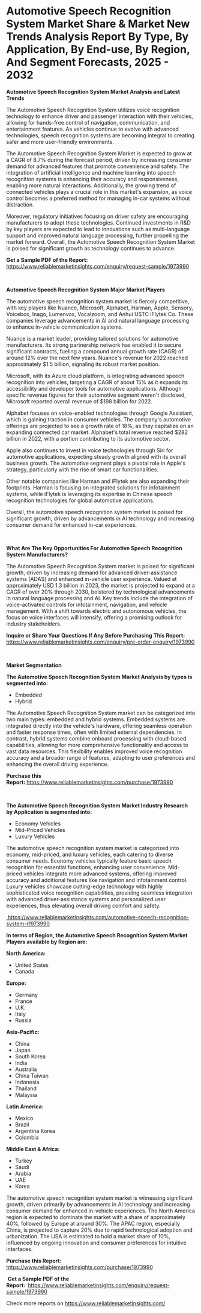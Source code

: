 <p><h1>Automotive Speech Recognition System Market Share & Market New Trends Analysis Report By Type, By Application, By End-use, By Region, And Segment Forecasts, 2025 - 2032</h1></p><p><strong>Automotive Speech Recognition System Market Analysis and Latest Trends</strong></p>
<p><p>The Automotive Speech Recognition System utilizes voice recognition technology to enhance driver and passenger interaction with their vehicles, allowing for hands-free control of navigation, communication, and entertainment features. As vehicles continue to evolve with advanced technologies, speech recognition systems are becoming integral to creating safer and more user-friendly environments.</p><p>The Automotive Speech Recognition System Market is expected to grow at a CAGR of 8.7% during the forecast period, driven by increasing consumer demand for advanced features that promote convenience and safety. The integration of artificial intelligence and machine learning into speech recognition systems is enhancing their accuracy and responsiveness, enabling more natural interactions. Additionally, the growing trend of connected vehicles plays a crucial role in this market's expansion, as voice control becomes a preferred method for managing in-car systems without distraction.</p><p>Moreover, regulatory initiatives focusing on driver safety are encouraging manufacturers to adopt these technologies. Continued investments in R&D by key players are expected to lead to innovations such as multi-language support and improved natural language processing, further propelling the market forward. Overall, the Automotive Speech Recognition System Market is poised for significant growth as technology continues to advance.</p></p>
<p><strong>Get a Sample PDF of the Report:&nbsp;</strong> <a href="https://www.reliablemarketinsights.com/enquiry/request-sample/1973990?utm_campaign=3293&utm_medium=2&utm_source=Github&utm_content=ia&utm_term=31032025&utm_id=automotive-speech-recognition-system">https://www.reliablemarketinsights.com/enquiry/request-sample/1973990</a></p>
<p>&nbsp;</p>
<p><strong>Automotive Speech Recognition System Major Market Players</strong></p>
<p><p>The automotive speech recognition system market is fiercely competitive, with key players like Nuance, Microsoft, Alphabet, Harman, Apple, Sensory, Voicebox, Inago, Lumenvox, Vocalzoom, and Anhui USTC iFlytek Co. These companies leverage advancements in AI and natural language processing to enhance in-vehicle communication systems.</p><p>Nuance is a market leader, providing tailored solutions for automotive manufacturers. Its strong partnership network has enabled it to secure significant contracts, fueling a compound annual growth rate (CAGR) of around 12% over the next few years. Nuance's revenue for 2022 reached approximately $1.5 billion, signaling its robust market position.</p><p>Microsoft, with its Azure cloud platform, is integrating advanced speech recognition into vehicles, targeting a CAGR of about 15% as it expands its accessibility and developer tools for automotive applications. Although specific revenue figures for their automotive segment weren't disclosed, Microsoft reported overall revenue of $198 billion for 2022.</p><p>Alphabet focuses on voice-enabled technologies through Google Assistant, which is gaining traction in consumer vehicles. The company's automotive offerings are projected to see a growth rate of 18%, as they capitalize on an expanding connected car market. Alphabet's total revenue reached $282 billion in 2022, with a portion contributing to its automotive sector.</p><p>Apple also continues to invest in voice technologies through Siri for automotive applications, expecting steady growth aligned with its overall business growth. The automotive segment plays a pivotal role in Apple's strategy, particularly with the rise of smart car functionalities.</p><p>Other notable companies like Harman and iFlytek are also expanding their footprints. Harman is focusing on integrated solutions for infotainment systems, while iFlytek is leveraging its expertise in Chinese speech recognition technologies for global automotive applications.</p><p>Overall, the automotive speech recognition system market is poised for significant growth, driven by advancements in AI technology and increasing consumer demand for enhanced in-car experiences.</p></p>
<p>&nbsp;</p>
<p><strong>What Are The Key Opportunities For Automotive Speech Recognition System Manufacturers?</strong></p>
<p><p>The Automotive Speech Recognition System market is poised for significant growth, driven by increasing demand for advanced driver-assistance systems (ADAS) and enhanced in-vehicle user experience. Valued at approximately USD 1.3 billion in 2023, the market is projected to expand at a CAGR of over 20% through 2030, bolstered by technological advancements in natural language processing and AI. Key trends include the integration of voice-activated controls for infotainment, navigation, and vehicle management. With a shift towards electric and autonomous vehicles, the focus on voice interfaces will intensify, offering a promising outlook for industry stakeholders.</p></p>
<p><strong>Inquire or Share Your Questions If Any Before Purchasing This Report:</strong> <a href="https://www.reliablemarketinsights.com/enquiry/pre-order-enquiry/1973990?utm_campaign=3293&utm_medium=2&utm_source=Github&utm_content=ia&utm_term=31032025&utm_id=automotive-speech-recognition-system">https://www.reliablemarketinsights.com/enquiry/pre-order-enquiry/1973990</a></p>
<p>&nbsp;</p>
<p><strong>Market Segmentation</strong></p>
<p><strong>The Automotive Speech Recognition System Market Analysis by types is segmented into:</strong></p>
<p><ul><li>Embedded</li><li>Hybrid</li></ul></p>
<p><p>The Automotive Speech Recognition System market can be categorized into two main types: embedded and hybrid systems. Embedded systems are integrated directly into the vehicle's hardware, offering seamless operation and faster response times, often with limited external dependencies. In contrast, hybrid systems combine onboard processing with cloud-based capabilities, allowing for more comprehensive functionality and access to vast data resources. This flexibility enables improved voice recognition accuracy and a broader range of features, adapting to user preferences and enhancing the overall driving experience.</p></p>
<p><strong>Purchase this Report:&nbsp;</strong><a href="https://www.reliablemarketinsights.com/purchase/1973990?utm_campaign=3293&utm_medium=2&utm_source=Github&utm_content=ia&utm_term=31032025&utm_id=automotive-speech-recognition-system">https://www.reliablemarketinsights.com/purchase/1973990</a></p>
<p>&nbsp;</p>
<p><strong>The Automotive Speech Recognition System Market Industry Research by Application is segmented into:</strong></p>
<p><ul><li>Economy Vehicles</li><li>Mid-Priced Vehicles</li><li>Luxury Vehicles</li></ul></p>
<p><p>The automotive speech recognition system market is categorized into economy, mid-priced, and luxury vehicles, each catering to diverse consumer needs. Economy vehicles typically feature basic speech recognition for essential functions, enhancing user convenience. Mid-priced vehicles integrate more advanced systems, offering improved accuracy and additional features like navigation and infotainment control. Luxury vehicles showcase cutting-edge technology with highly sophisticated voice recognition capabilities, providing seamless integration with advanced driver-assistance systems and personalized user experiences, thus elevating overall driving comfort and safety.</p></p>
<p><a href="https://www.reliablemarketinsights.com/automotive-speech-recognition-system-r1973990?utm_campaign=3293&utm_medium=2&utm_source=Github&utm_content=ia&utm_term=31032025&utm_id=automotive-speech-recognition-system">&nbsp;https://www.reliablemarketinsights.com/automotive-speech-recognition-system-r1973990</a></p>
<p><strong>In terms of Region, the Automotive Speech Recognition System Market Players available by Region are:</strong></p>
<p>
    <p> <strong> North America: </strong>
        <ul>
            <li>United States</li>
            <li>Canada</li>
        </ul>
        </p> 
    <p> <strong> Europe: </strong>
        <ul>
            <li>Germany</li>
            <li>France</li>
            <li>U.K.</li>
            <li>Italy</li>
            <li>Russia</li>
        </ul>
        </p> 
    <p> <strong> Asia-Pacific: </strong>
        <ul>
            <li>China</li>
            <li>Japan</li>
            <li>South Korea</li>
            <li>India</li>
            <li>Australia</li>
            <li>China Taiwan</li>
            <li>Indonesia</li>
            <li>Thailand</li>
            <li>Malaysia</li>
        </ul>
        </p> 
    <p> <strong> Latin America: </strong>
        <ul>
            <li>Mexico</li>
            <li>Brazil</li>
            <li>Argentina Korea</li>
            <li>Colombia</li>
        </ul>
        </p> 
    <p> <strong> Middle East & Africa: </strong>
        <ul>
            <li>Turkey</li>
            <li>Saudi</li>
            <li>Arabia</li>
            <li>UAE</li>
            <li>Korea</li>
        </ul>
    </p>
    </p>
<p><p>The automotive speech recognition system market is witnessing significant growth, driven primarily by advancements in AI technology and increasing consumer demand for enhanced in-vehicle experiences. The North America region is expected to dominate the market with a share of approximately 40%, followed by Europe at around 30%. The APAC region, especially China, is projected to capture 20% due to rapid technological adoption and urbanization. The USA is estimated to hold a market share of 10%, influenced by ongoing innovation and consumer preferences for intuitive interfaces.</p></p>
<p><strong>Purchase this Report: </strong><a href="https://www.reliablemarketinsights.com/purchase/1973990?utm_campaign=3293&utm_medium=2&utm_source=Github&utm_content=ia&utm_term=31032025&utm_id=automotive-speech-recognition-system">https://www.reliablemarketinsights.com/purchase/1973990</a></p>
<p>&nbsp;<strong>Get a Sample PDF of the Report:&nbsp;&nbsp;</strong><a href="https://www.reliablemarketinsights.com/enquiry/request-sample/1973990?utm_campaign=3293&utm_medium=2&utm_source=Github&utm_content=ia&utm_term=31032025&utm_id=automotive-speech-recognition-system">https://www.reliablemarketinsights.com/enquiry/request-sample/1973990</a></p>
<p><strong></strong></p>
<p>Check more reports on <a href="https://www.reliablemarketinsights.com/?utm_campaign=3293&utm_medium=2&utm_source=Github&utm_content=ia&utm_term=31032025&utm_id=automotive-speech-recognition-system">https://www.reliablemarketinsights.com/</a></p>